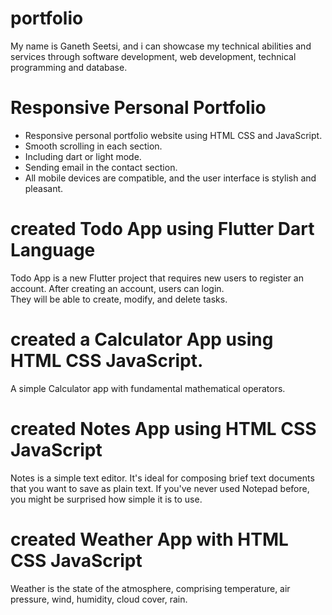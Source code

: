 # portfolio

My name is Ganeth Seetsi, and i can showcase my technical abilities and services through software development, web development, technical programming and database.

# Responsive Personal Portfolio 
- Responsive personal portfolio website using HTML CSS and JavaScript.
- Smooth scrolling in each section.
- Including dart or light mode.
- Sending email in the contact section.
- All mobile devices are compatible, and the user interface is stylish and pleasant.

# created Todo App using Flutter Dart Language

Todo App is a new Flutter project that requires new users to register an account. After creating an account, users can login.  
They will be able to create, modify, and delete tasks.  

# created a Calculator App using HTML CSS JavaScript.

A simple Calculator app with fundamental mathematical operators.

# created Notes App using HTML CSS JavaScript

Notes is a simple text editor. It's ideal for composing brief text documents that you want to save as plain text. If you've never used Notepad before, you might be surprised how simple it is to use.

# created Weather App with HTML CSS JavaScript 

Weather is the state of the atmosphere, comprising temperature, air pressure, wind, humidity, cloud cover, rain.
